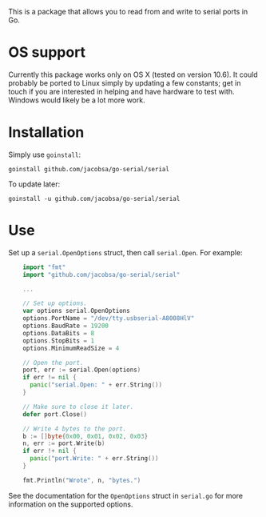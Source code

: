 This is a package that allows you to read from and write to serial ports in Go.


OS support
==========

Currently this package works only on OS X (tested on version 10.6). It could
probably be ported to Linux simply by updating a few constants; get in touch if
you are interested in helping and have hardware to test with. Windows would
likely be a lot more work.


Installation
============

Simply use `goinstall`:

    goinstall github.com/jacobsa/go-serial/serial

To update later:

    goinstall -u github.com/jacobsa/go-serial/serial


Use
===

Set up a `serial.OpenOptions` struct, then call `serial.Open`. For example:

````go
    import "fmt"
    import "github.com/jacobsa/go-serial/serial"

    ...

    // Set up options.
    var options serial.OpenOptions
    options.PortName = "/dev/tty.usbserial-A8008HlV"
    options.BaudRate = 19200
    options.DataBits = 8
    options.StopBits = 1
    options.MinimumReadSize = 4

    // Open the port.
    port, err := serial.Open(options)
    if err != nil {
      panic("serial.Open: " + err.String())
    }

    // Make sure to close it later.
    defer port.Close()

    // Write 4 bytes to the port.
    b := []byte{0x00, 0x01, 0x02, 0x03}
    n, err := port.Write(b)
    if err !+ nil {
      panic("port.Write: " + err.String())
    }

    fmt.Println("Wrote", n, "bytes.")
````

See the documentation for the `OpenOptions` struct in `serial.go` for more
information on the supported options.
